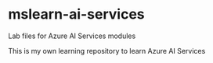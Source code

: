 # mslearn-ai-services
Lab files for Azure AI Services modules

This is my own learning repository to learn Azure AI Services